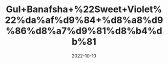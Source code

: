 ---
title: 'Gul+Banafsha+%22Sweet+Violet%22%da%af%d9%84+%d8%a8%d9%86%d8%a7%d9%81%d8%b4%db%81'
date: '2022-10-10' 
metatag: '' 
inventory: '0' 
draft: false 
# meta description 
shortDescripton: 'It+can%ef%bf%bdhelp+relieve+respiratory+problems+such+as+cough%2c+asthma%2c+nasal+congestion%2c+and+ease+body+pain%2c+fever+and+headaches.+The+powder+is+highly+useful+for+treating+skin+related+problems+such+as+pimples%2c+acne%2c+and+other+skin+irritations.'
description: 'Herb'
longdescription: ''
featured: True
# product Price
price: '60.0'
# Product Short Description
shortDescription: 'It+can%ef%bf%bdhelp+relieve+respiratory+problems+such+as+cough%2c+asthma%2c+nasal+congestion%2c+and+ease+body+pain%2c+fever+and+headaches.+The+powder+is+highly+useful+for+treating+skin+related+problems+such+as+pimples%2c+acne%2c+and+other+skin+irritations.'
productID: '719165B3-942C-ED11-9968-005056B3A416'
type: 'products'
category: 'Herb' 
thumnailproduct: 'https://eraconnect.blob.core.windows.net/product-images/aminsaddiquidawakhana/719165B3-942C-ED11-9968-005056B3A416.webp' 
images:
  - image: 'https://eraconnect.blob.core.windows.net/product-images/aminsaddiquidawakhana/719165B3-942C-ED11-9968-005056B3A416.webp'  
Variants:
---